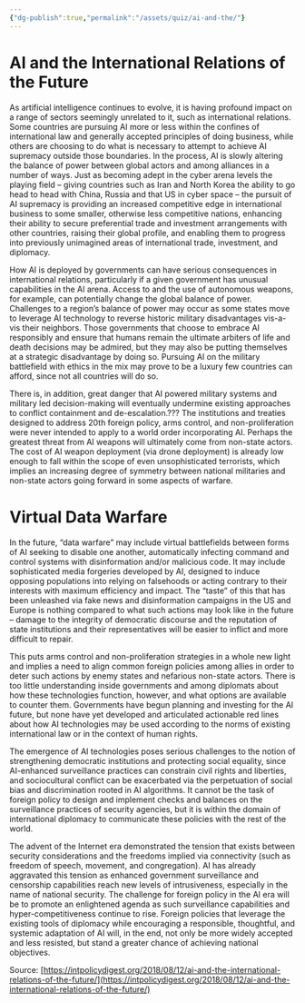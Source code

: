 ```yaml
---
{"dg-publish":true,"permalink":"/assets/quiz/ai-and-the/"}
---
```


# AI and the International Relations of the Future

As artificial intelligence continues to evolve, it is having profound impact on a range of sectors
seemingly unrelated to it, such as international relations. Some countries are pursuing AI more or
less within the confines of international law and generally accepted principles of doing business,
while others are choosing to do what is necessary to attempt to achieve AI supremacy outside those boundaries. In the process, AI is slowly altering the balance of power between global actors and among alliances in a number of ways. Just as becoming adept in the cyber arena levels the playing field – giving countries such as Iran and North Korea the ability to go head to head with China, Russia and that US in cyber space – the pursuit of AI supremacy is providing an increased competitive edge in international business to some smaller, otherwise less competitive nations, enhancing their ability to secure preferential trade and investment arrangements with other countries, raising their global profile, and enabling them to progress into previously unimagined areas of international trade, investment, and diplomacy.

How AI is deployed by governments can have serious consequences in international relations,
particularly if a given government has unusual capabilities in the AI arena. Access to and the use of
autonomous weapons, for example, can potentially change the global balance of power. Challenges
to a region’s balance of power may occur as some states move to leverage AI technology to reverse
historic military disadvantages vis-a-vis their neighbors. Those governments that choose to embrace AI responsibly and ensure that humans remain the ultimate arbiters of life and death decisions may be admired, but they may also be putting themselves at a strategic disadvantage by doing so. Pursuing AI on the military battlefield with ethics in the mix may prove to be a luxury few countries can afford, since not all countries will do so.

There is, in addition, great danger that AI powered military systems and military led decision-making will eventually undermine existing approaches to conflict containment and de-escalation.??? The institutions and treaties designed to address 20th foreign policy, arms control, and non-proliferation were never intended to apply to a world order incorporating AI. Perhaps the greatest threat from AI
weapons will ultimately come from non-state actors. The cost of AI weapon deployment (via drone
deployment) is already low enough to fall within the scope of even unsophisticated terrorists, which
implies an increasing degree of symmetry between national militaries and non-state actors going
forward in some aspects of warfare.

# Virtual Data Warfare

In the future, “data warfare” may include virtual battlefields between forms of AI seeking to disable
one another, automatically infecting command and control systems with disinformation and/or
malicious code. It may include sophisticated media forgeries developed by AI, designed to induce
opposing populations into relying on falsehoods or acting contrary to their interests with maximum
efficiency and impact. The “taste” of this that has been unleashed via fake news and disinformation
campaigns in the US and Europe is nothing compared to what such actions may look like in the
future – damage to the integrity of democratic discourse and the reputation of state institutions and
their representatives will be easier to inflict and more difficult to repair.

This puts arms control and non-proliferation strategies in a whole new light and implies a need to
align common foreign policies among allies in order to deter such actions by enemy states and
nefarious non-state actors. There is too little understanding inside governments and among diplomats
about how these technologies function, however, and what options are available to counter them.
Governments have begun planning and investing for the AI future, but none have yet developed and
articulated actionable red lines about how AI technologies may be used according to the norms of
existing international law or in the context of human rights.

The emergence of AI technologies poses serious challenges to the notion of strengthening
democratic institutions and protecting social equality, since AI-enhanced surveillance practices can
constrain civil rights and liberties, and sociocultural conflict can be exacerbated via the perpetuation
of social bias and discrimination rooted in AI algorithms. It cannot be the task of foreign policy to
design and implement checks and balances on the surveillance practices of security agencies, but it is
within the domain of international diplomacy to communicate these policies with the rest of the
world.

The advent of the Internet era demonstrated the tension that exists between security considerations
and the freedoms implied via connectivity (such as freedom of speech, movement, and
congregation). AI has already aggravated this tension as enhanced government surveillance and
censorship capabilities reach new levels of intrusiveness, especially in the name of national security.
The challenge for foreign policy in the AI era will be to promote an enlightened agenda as such
surveillance capabilities and hyper-competitiveness continue to rise. Foreign policies that leverage
the existing tools of diplomacy while encouraging a responsible, thoughtful, and systemic adaptation
of AI will, in the end, not only be more widely accepted and less resisted, but stand a greater chance
of achieving national objectives.

Source: [https://intpolicydigest.org/2018/08/12/ai-and-the-international-relations-of-the-future/](https://intpolicydigest.org/2018/08/12/ai-and-the-international-relations-of-the-future/)